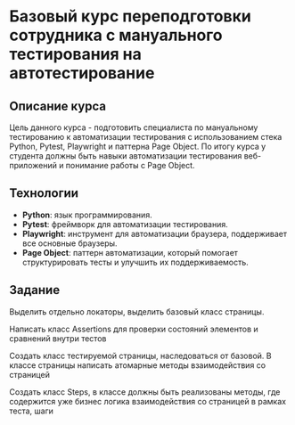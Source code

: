 # Базовый курс переподготовки сотрудника с мануального тестирования на автотестирование

## Описание курса

Цель данного курса - подготовить специалиста по мануальному тестированию к автоматизации тестирования с использованием стека Python, Pytest, Playwright и паттерна Page Object. По итогу курса у студента должны быть навыки автоматизации тестирования веб-приложений и понимание работы с Page Object.

## Технологии

- **Python**: язык программирования.
- **Pytest**: фреймворк для автоматизации тестирования.
- **Playwright**: инструмент для автоматизации браузера, поддерживает все основные браузеры.
- **Page Object**: паттерн автоматизации, который помогает структурировать тесты и улучшить их поддерживаемость.

## Задание

Выделить отдельно локаторы, выделить базовый класс страницы.

Написать класс Assertions для проверки состояний элементов и сравнений внутри тестов

Создать класс тестируемой страницы, наследоваться от базовой. В классе страницы написать атомарные методы взаимодействия со страницей

Создать класс Steps, в классе должны быть реализованы методы, где содержится уже бизнес логика взаимодействия со страницей в рамках теста, шаги

